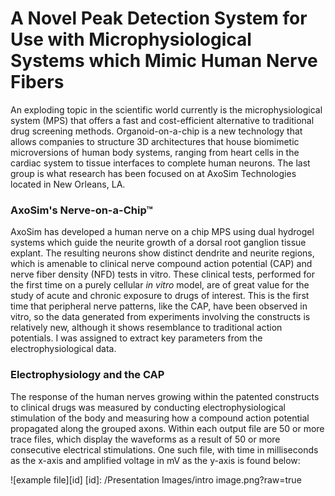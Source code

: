 # A Novel Peak Detection System for Use with Microphysiological Systems which Mimic Human Nerve Fibers
An exploding topic in the scientific world currently is the microphysiological system (MPS) that offers a fast and cost-efficient alternative to traditional drug screening methods. Organoid-on-a-chip is a new technology that allows companies to structure 3D architectures that house biomimetic microversions of human body systems, ranging from heart cells in the cardiac system to tissue interfaces to complete human neurons. The last group is what research has been focused on at AxoSim Technologies located in New Orleans, LA.

### AxoSim's Nerve-on-a-Chip&trade;
AxoSim has developed a human nerve on a chip MPS using dual hydrogel systems which guide the neurite growth of a dorsal root ganglion tissue explant. The resulting neurons show distinct dendrite and neurite regions, which is amenable to clinical nerve compound action potential (CAP) and nerve fiber density (NFD) tests in vitro. These clinical tests, performed for the first time on a purely cellular <i>in vitro</i> model, are of great value for the study of acute and chronic exposure to drugs of interest. This is the first time that peripheral nerve patterns, like the CAP, have been observed in vitro, so the data generated from experiments involving the constructs is relatively new, although it shows resemblance to traditional action potentials. I was assigned to extract key parameters from the electrophysiological data.

### Electrophysiology and the CAP
The response of the human nerves growing within the patented constructs to clinical drugs was measured by conducting electrophysiological stimulation of the body and measuring how a compound action potential propagated along the grouped axons. Within each output file are 50 or more trace files, which display the waveforms as a result of 50 or more consecutive electrical stimulations. One such file, with time in milliseconds as the x-axis and amplified voltage in mV as the y-axis is found below:

![example file][id]
[id]: /Presentation Images/intro image.png?raw=true

